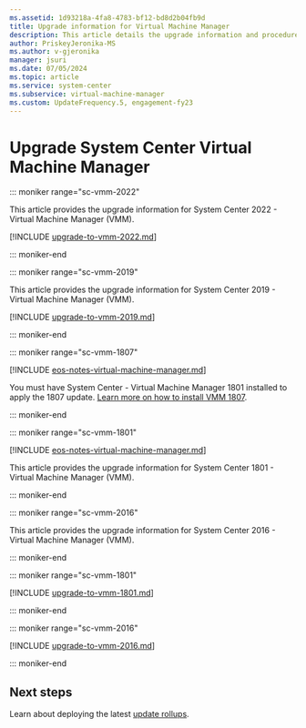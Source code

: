 ```yaml
---
ms.assetid: 1d93218a-4fa8-4783-bf12-bd8d2b04fb9d
title: Upgrade information for Virtual Machine Manager
description: This article details the upgrade information and procedures for Virtual Machine Manager.
author: PriskeyJeronika-MS
ms.author: v-gjeronika
manager: jsuri
ms.date: 07/05/2024
ms.topic: article
ms.service: system-center
ms.subservice: virtual-machine-manager
ms.custom: UpdateFrequency.5, engagement-fy23
---
```


# Upgrade System Center Virtual Machine Manager

::: moniker range="sc-vmm-2022"

This article provides the upgrade information for System Center 2022 - Virtual Machine Manager (VMM).

[!INCLUDE [upgrade-to-vmm-2022.md](../includes/upgrade-to-vmm-2022.md)]

::: moniker-end

::: moniker range="sc-vmm-2019"

This article provides the upgrade information for System Center 2019 - Virtual Machine Manager (VMM).

[!INCLUDE [upgrade-to-vmm-2019.md](../includes/upgrade-to-vmm-2019.md)]

::: moniker-end

::: moniker range="sc-vmm-1807"

[!INCLUDE [eos-notes-virtual-machine-manager.md](../includes/eos-notes-virtual-machine-manager.md)]

You must have System Center - Virtual Machine Manager 1801 installed to apply the 1807 update. [Learn more on how to install VMM 1807](https://support.microsoft.com/en-us/help/4135364/system-center-virtual-machine-manager-version-1807).

::: moniker-end

::: moniker range="sc-vmm-1801"

[!INCLUDE [eos-notes-virtual-machine-manager.md](../includes/eos-notes-virtual-machine-manager.md)]

This article provides the upgrade information for System Center 1801 - Virtual Machine Manager (VMM).

::: moniker-end

::: moniker range="sc-vmm-2016"

This article provides the upgrade information for System Center 2016 - Virtual Machine Manager (VMM).

::: moniker-end

::: moniker range="sc-vmm-1801"

[!INCLUDE [upgrade-to-vmm-1801.md](../includes/upgrade-to-vmm-1801.md)]

::: moniker-end

::: moniker range="sc-vmm-2016"

[!INCLUDE [upgrade-to-vmm-2016.md](../includes/upgrade-to-vmm-2016.md)]

::: moniker-end

## Next steps

Learn about deploying the latest [update rollups](update-rollups.md).
